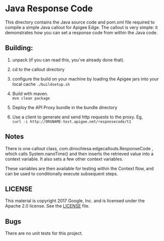 # Java Response Code

This directory contains the Java source code and pom.xml file required to
compile a simple Java callout for Apigee Edge. The callout is very simple: it demonstrates how you can set a response code from within the Java code. 

## Building:

1. unpack (if you can read this, you've already done that).

2. cd to the callout directory

2. configure the build on your machine by loading the Apigee jars into your local cache
  ```./buildsetup.sh```

2. Build with maven.  
  ```mvn clean package```

3. Deploy the API Proxy bundle in the bundle directory

6. Use a client to generate and send http requests to the proxy. Eg,   
   ```curl -i http://ORGNAME-test.apigee.net/responsecode/t1```



## Notes

There is one callout class, com.dinochiesa.edgecallouts.ResponseCode ,
which calls System.nanoTime() and then inserts the retrieved value into a context variable.
It also sets a few other context variables.

These variables are then available for testing within the Context flow, and can be used to conditionally execute subsequent steps. 


## LICENSE

This material is copyright 2017 Google, Inc.
and is licensed under the Apache 2.0 license. See the [LICENSE](LICENSE) file. 


## Bugs

There are no unit tests for this project.
